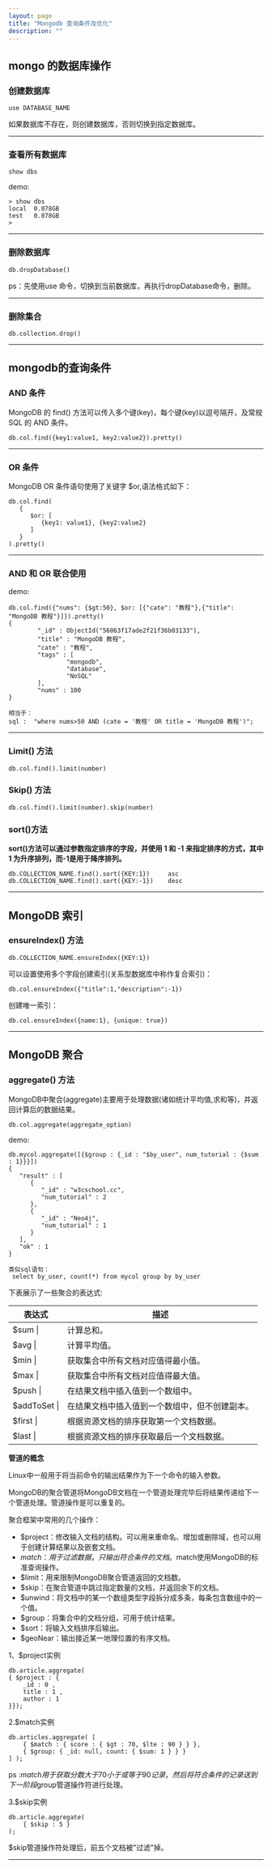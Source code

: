 ```yaml
---
layout: page
title: "Mongodb 查询条件及优化"
description: ""
---
```


## mongo 的数据库操作

### 创建数据库

```
use DATABASE_NAME
```
如果数据库不存在，则创建数据库，否则切换到指定数据库。

----

### 查看所有数据库

```
show dbs
```
demo:

```
> show dbs
local  0.078GB
test   0.078GB
> 
```
----

### 删除数据库

```
db.dropDatabase()
```

ps：先使用use 命令，切换到当前数据库，再执行dropDatabase命令，删除。

----

### 删除集合
```
db.collection.drop()    
```
----

## mongodb的查询条件

### AND 条件

MongoDB 的 find() 方法可以传入多个键(key)，每个键(key)以逗号隔开，及常规 SQL 的 AND 条件。

```
db.col.find({key1:value1, key2:value2}).pretty()
```
---

### OR 条件

MongoDB OR 条件语句使用了关键字 $or,语法格式如下：

```
db.col.find(
   {
      $or: [
         {key1: value1}, {key2:value2}
      ]
   }
).pretty()
```

---

### AND 和 OR 联合使用

demo:

```
db.col.find({"nums": {$gt:50}, $or: [{"cate": "教程"},{"title": "MongoDB 教程"}]}).pretty()
{
        "_id" : ObjectId("56063f17ade2f21f36b03133"),
        "title" : "MongoDB 教程",
        "cate" : "教程",
        "tags" : [
                "mongodb",
                "database",
                "NoSQL"
        ],
        "nums" : 100
}

相当于：
sql :  "where nums>50 AND (cate = '教程' OR title = 'MongoDB 教程')";
```

---

### Limit() 方法

```
db.col.find().limit(number)
```

### Skip() 方法

```
db.col.find().limit(number).skip(number)
```

### sort()方法

**sort()方法可以通过参数指定排序的字段，并使用 1 和 -1 来指定排序的方式，其中 1 为升序排列，而-1是用于降序排列。**

```
db.COLLECTION_NAME.find().sort({KEY:1})     asc
db.COLLECTION_NAME.find().sort({KEY:-1})    desc
```
---

## MongoDB 索引

### ensureIndex() 方法

```
db.COLLECTION_NAME.ensureIndex({KEY:1})
```

可以设置使用多个字段创建索引(关系型数据库中称作复合索引)：

```
db.col.ensureIndex({"title":1,"description":-1})
```
创建唯一索引：

```
db.col.ensureIndex({name:1}, {unique: true})
```
---

## MongoDB 聚合

### aggregate() 方法

MongoDB中聚合(aggregate)主要用于处理数据(诸如统计平均值,求和等)，并返回计算后的数据结果。

```
db.col.aggregate(aggregate_option)
```
demo:

```
db.mycol.aggregate([{$group : {_id : "$by_user", num_tutorial : {$sum : 1}}}])
{
   "result" : [
      {
         "_id" : "w3cschool.cc",
         "num_tutorial" : 2
      },
      {
         "_id" : "Neo4j",
         "num_tutorial" : 1
      }
   ],
   "ok" : 1
}

类似sql语句：
 select by_user, count(*) from mycol group by by_user
```
下表展示了一些聚合的表达式:

|表达式 | 描述 |
| ----- | ---- |
| $sum  \||  计算总和。|
| $avg  \||  计算平均值。 |
| $min  \||  获取集合中所有文档对应值得最小值。|
| $max   \|| 获取集合中所有文档对应值得最大值。|
| $push  \|| 在结果文档中插入值到一个数组中。  |
| $addToSet \||  在结果文档中插入值到一个数组中，但不创建副本。|
| $first \|| 根据资源文档的排序获取第一个文档数据。|
| $last  \|| 根据资源文档的排序获取最后一个文档数据。|


**管道的概念**

Linux中一般用于将当前命令的输出结果作为下一个命令的输入参数。

MongoDB的聚合管道将MongoDB文档在一个管道处理完毕后将结果传递给下一个管道处理。管道操作是可以重复的。

聚合框架中常用的几个操作：

* $project：修改输入文档的结构。可以用来重命名、增加或删除域，也可以用于创建计算结果以及嵌套文档。
* $match：用于过滤数据，只输出符合条件的文档。$match使用MongoDB的标准查询操作。
* $limit：用来限制MongoDB聚合管道返回的文档数。
* $skip：在聚合管道中跳过指定数量的文档，并返回余下的文档。
* $unwind：将文档中的某一个数组类型字段拆分成多条，每条包含数组中的一个值。
* $group：将集合中的文档分组，可用于统计结果。
* $sort：将输入文档排序后输出。
* $geoNear：输出接近某一地理位置的有序文档。

1、$project实例

```
db.article.aggregate(
{ $project : {
    _id : 0 ,
    title : 1 ,
    author : 1
}});
```

2.$match实例

```
db.articles.aggregate( [
    { $match : { score : { $gt : 70, $lte : 90 } } },
    { $group: { _id: null, count: { $sum: 1 } } }
] );
```
ps :$match用于获取分数大于70小于或等于90记录，然后将符合条件的记录送到下一阶段$group管道操作符进行处理。

3.$skip实例

```
db.article.aggregate(
    { $skip : 5 }
);
```
$skip管道操作符处理后，前五个文档被"过滤"掉。 

---
